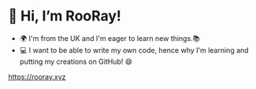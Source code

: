 # 👋 Hi, I’m RooRay!
- 🌍 I'm from the UK and I'm eager to learn new things.📚
- 💻 I want to be able to write my own code, hence why I'm learning and putting my creations on GitHub! 😄

https://rooray.xyz
